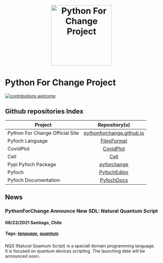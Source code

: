 <h1 align="center">
  <a title="Python For Change" href="http://pythonforchange.github.io"><img src="https://avatars.githubusercontent.com/u/85047398?s=200&v=4" width="200px" height="200px" alt="Python For Change Project"></a>
</h1>

# Python For Change Project

[![contributions welcome](https://img.shields.io/static/v1.svg?label=Contributions&message=Welcome&color=0059b3&style=flat-square)](https://pythonforchange.github.io/codeofconduct)&nbsp;

## Github repositories Index

| Project            |                                                                    Repository(s)                                                                   |
|---------------------|:---------------------------------------------------------------------------------------------------------------------------------------------------:|
| Python For Change Official Site | [pythonforchange.github.io](https://github.com/PythonForChange/pythonforchange.github.io) |
| Pyfoch Language | [FilesFormat](https://github.com/PythonForChange/FilesFormat) |
| CovidPlot | [CovidPlot](https://github.com/PythonForChange/CovidPlot) | 
| Cell | [Cell](https://github.com/PythonForChange/Cell) |
| Pypi Pyfoch Package | [pyforchange](https://github.com/PythonForChange/pyforchange) |
| Pyfoch| [PyfochEditor](https://github.com/PythonForChange/PyfochEditor) |
| Pyfoch Documentation| [PyfochDocs](https://github.com/PythonForChange/PyfochDocs) |

## News
### PythonForChange Announce New SDL: Natural Quantum Script 
#### 06/23/2021 Santiago, Chile
##### Tags: [language](), [quantum]()

NQS (Natural Quantum Script) is a speciall domain programming language. It is focused on quantum devices scripting.
The launching date will be announced soon.
